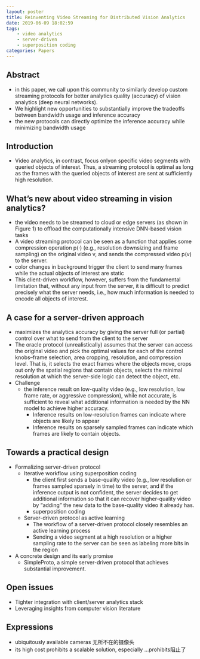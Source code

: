 ```yaml
---
layout: poster
title: Reinventing Video Streaming for Distributed Vision Analytics
date: 2019-06-09 18:02:59
tags: 
    - video analytics
    - server-driven
    - superposition coding
categories: Papers
---
```

## Abstract
- in this paper, we call upon this community to similarly develop custom streaming protocols for better analytics quality (accuracy) of vision analytics (deep neural networks).
- We highlight new opportunities to substantially improve the tradeoffs between bandwidth usage and inference accuracy
- the new protocols can directly optimize the inference accuracy while minimizing bandwidth usage

## Introduction
- Video analytics, in contrast, focus onlyon specific video segments with queried objects of interest. Thus, a streaming protocol is optimal as long as the frames with the queried objects of interest are sent at sufficiently high resolution.

## What’s new about video streaming in vision analytics?
- the video needs to be streamed to cloud or edge servers (as shown in Figure 1) to offload the computationally intensive DNN-based vision tasks
- A video streaming protocol can be seen as a function that applies some compression operation p(·) (e.g., resolution downsizing and frame sampling) on the original video v, and sends the compressed video p(v) to the server.
- color changes in background trigger the client to send many frames while the actual objects of interest are static
- This client-driven workflow, however, suffers from the fundamental limitation that, without any input from the server, it is difficult to predict precisely what the server needs, i.e., how much information is needed to encode all objects of interest. 

## A case for a server-driven approach
- maximizes the analytics accuracy by giving the server full (or partial) control over what to send from the client to the server
- The oracle protocol (unrealistically) assumes that the server can access the original video and pick the optimal values for each of the control knobs–frame selection, area cropping, resolution, and compression level. That is, it selects the exact frames where the objects move, crops out only the spatial regions that contain objects, selects the minimal resolution at which the server-side logic can detect the object, etc.
- Challenge
  - the inference result on low-quality video (e.g., low resolution, low frame rate, or aggressive compression), while not accurate, is sufficient to reveal what additional information is needed by the NN model to achieve higher accuracy.
    -  Inference results on low-resolution frames can indicate where objects are likely to appear
    -  Inference results on sparsely sampled frames can indicate which frames are likely to contain objects.

## Towards a practical design
- Formalizing server-driven protocol
  - Iterative workflow using superposition coding
    -  the client first sends a base-quality video (e.g., low resolution or frames sampled sparsely in time) to the server, and if the inference output is not confident, the server decides to get additional information so that it can recover higher-quality video by “adding” the new data to the base-quality video it already has.
    - superposition coding
  - Server-driven protocol as active learning
    - The workflow of a server-driven protocol closely resembles an active learning process 
    - Sending a video segment at a high resolution or a higher sampling rate to the server can be seen as labeling more bits in the region
- A concrete design and its early promise
  - SimpleProto, a simple server-driven protocol that achieves substantial improvement.

## Open issues
- Tighter integration with client/server analytics stack
- Leveraging insights from computer vision literature
## Expressions
- ubiquitously available cameras 无所不在的摄像头
- its high cost prohibits a scalable solution, especially ...prohibits阻止了